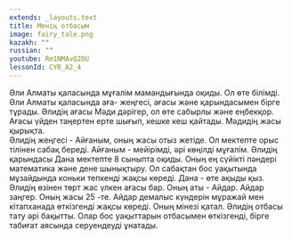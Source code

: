 ```yaml
---
extends: _layouts.text
title: Менің отбасым
image: fairy_tale.png
kazakh: ""
russian: ""
youtube: Rm1NMAvQ2DU
lessonId: CYR_A2_4
---
```


Әли Алматы қаласында мұғалім мамандығында оқиды. Ол өте білімді. Әли Алматы қаласында аға- жеңгесі,  ағасы және қарындасымен бірге тұрады.
Әлидің ағасы  Мәди дәрігер, ол өте сабырлы және еңбекқор. Ағасы үйден таңертен ерте шығып, кешке кеш қайтады. Мәдидің жасы қырықта.   
Әлидің жеңгесі  - Айғаным, оның  жасы отыз жетіде. Ол мектепте орыс тілінен сабақ береді. Айғаным - мейірімді, әрі көңілді мұғалім. 
Әлидің қарындасы Дана мектепте 8 сыныпта оқиды. Оның ең сүйікті пәндері математика және дене шынықтыру. Ол сабақтан бос уақытында мұзайдында коньки тепкенді жақсы көреді. Дана - өте ақыды қыз.
Әлидің өзінен төрт жас үлкен ағасы бар. Оның аты - Айдар. Айдар заңгер.  Оның жасы 25 -те.  Айдар демалыс күндерін мұражай мен кітапханада өткізгенді жақсы көреді. Оның мінезі қатал.
Әлидің отбасы тату әрі бақытты. Олар бос уақыттарын отбасымен өткізгенді, бірге табиғат аясында серуендеуді ұнатады.
 
